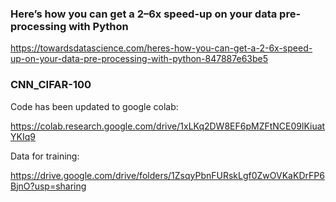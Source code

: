 

### Here’s how you can get a 2–6x speed-up on your data pre-processing with Python

https://towardsdatascience.com/heres-how-you-can-get-a-2-6x-speed-up-on-your-data-pre-processing-with-python-847887e63be5



### CNN_CIFAR-100

Code has been updated to google colab:

https://colab.research.google.com/drive/1xLKq2DW8EF6pMZFtNCE09lKiuatYKIq9


Data for training:

https://drive.google.com/drive/folders/1ZsqyPbnFURskLgf0ZwOVKaKDrFP6BjnO?usp=sharing



